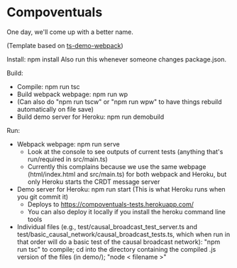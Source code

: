 # Compoventuals

One day, we'll come up with a better name.

(Template based on [ts-demo-webpack](https://github.com/rauschma/ts-demo-webpack))

Install: npm install
Also run this whenever someone changes package.json.

Build:
* Compile: npm run tsc
* Build webpack webpage: npm run wp
* (Can also do "npm run tscw" or "npm run wpw" to have things rebuild automatically on file save)
* Build demo server for Heroku: npm run demobuild

Run:
* Webpack webpage: npm run serve
    * Look at the console to see outputs of current tests (anything that's run/required in src/main.ts)
    * Currently this complains because we use the same webpage (html/index.html and src/main.ts) for both webpack and Heroku, but only Heroku starts the CRDT message server
* Demo server for Heroku: npm run start
(This is what Heroku runs when you git commit it)
    * Deploys to https://compoventuals-tests.herokuapp.com/
    * You can also deploy it locally if you install the heroku command line tools
* Individual files (e.g., test/causal_broadcast_test_server.ts and test/basic_causal_network/causal_broadcast_tests.ts, which when run in that order will do a basic test of the causal broadcast network): "npm run tsc" to compile; cd into the directory containing the compiled .js version of the files (in demo/); "node &lt; filename &gt;"
